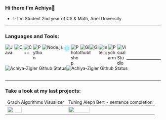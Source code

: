 ### Hi there I'm Achiya👋

- ✨ I'm Student 2nd year of CS & Math, Ariel University 

---

### Languages and Tools:
<img align="left" alt= "Java" width="30px" src="https://i.ibb.co/64kLmDp/java.png" />
<img align="left" alt= "C" width="30px" src="https://i.ibb.co/5M1TdDD/c.png" />
<img align="left" alt= "C++" width="30px" src="https://i.ibb.co/jhv07kx/c.png" />
<img align="left" alt= "Python" width="30px" src="https://i.ibb.co/V33DMrQ/python.png" />
<img align="left" alt= "Node.js" height="30px" src="https://i.ibb.co/ZVGGFfz/nodejs.png" />
<img align="left" alt="React" width="26px" src="https://raw.githubusercontent.com/github/explore/80688e429a7d4ef2fca1e82350fe8e3517d3494d/topics/react/react.png" />
<img align="left" alt= "Photoshop" width="30px" src="https://i.ibb.co/f8X8b0C/photoshop.png" />
<img align="left" alt= "Github" width="30px" src="https://i.ibb.co/4W3kdkp/GitHub.png" />
<img align="left" alt= "Git" width="30px" src="https://i.ibb.co/0FNQXMy/git.png" />
<img align="left" alt= "Intellij" width="30px" src="https://i.ibb.co/rMJzrfk/Intelli-JIDEA.png" />
<img align="left" alt= "Pycharm" width="30px" src="https://i.ibb.co/SdBmZC2/pycharm.jpg" />
<img align="left" alt= "Visual Studio" width="30px" src="https://i.ibb.co/n7vwtsc/vs.png" />

<br />
<br />

---
<div display='inline-block'>
<img align="left" alt="Achiya-Zigler Github Status" src="https://github-readme-stats.vercel.app/api?username=achiyazigi&show_icons=true&theme=onedark" />

<img  alt="Achiya-Zigler Github Status" src="https://github-readme-stats.vercel.app/api/top-langs/?username=achiyazigi&layout=compact&theme=onedark" />
<br />
<br />
  
</div>


---

<div display='inline-block'>
  <h3>Take a look at my last projects:</h3>
  <table>
    <thead align='center'>
      <tr>
        <td>Graph Algorithms Visualizer</td>
        <td>Tuning Aleph Bert - sentence completion</td>
      </tr>
    </thead>
    <tbody>
      <tr>
        <td>
          <a href='https://github.com/achiyazigi/Admonds-Algorithm.git'><img src='https://imgur.com/dg3BDwQ.gif' style="width: 50%; height: 50%"></a>
        </td>
        <td>
          <a href="https://github.com/achiyazigi/BERT.git"><img src="https://imgur.com/D5PWCUw.gif" style="width: 50%; height: 50%"></img></a>
        </td>
      </tr>
    </tbody>
  </table>
</div>

